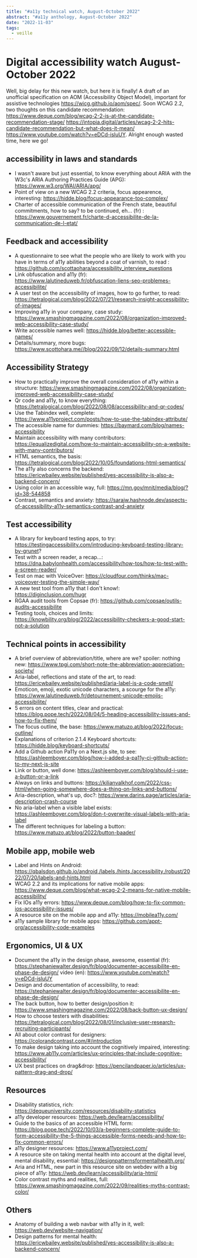 ```yaml
---
title: "#a11y technical watch, August-October 2022"
abstract: "#a11y anthology, August-October 2022"
date: "2022-11-03"
tags:
  - veille
---
```


# Digital accessibility watch August-October 2022
Well, big delay for this new watch, but here it is finally!
A draft of an unofficial specification on AOM (Accessibility Object Model), important for assistive technologies https://wicg.github.io/aom/spec/.
Soon WCAG 2.2, two thoughts on this candidate recommendation: https://www.deque.com/blog/wcag-2-2-is-at-the-candidate-recommendation-stage/ https://intopia.digital/articles/wcag-2-2-hits-candidate-recommendation-but-what-does-it-mean/ https://www.youtube.com/watch?v=eDCd-isluUY.
Alright enough wasted time, here we go!

## accessibility in laws and standards
- I wasn't aware but just essential, to know everything about ARIA with the W3c's ARIA Authoring Practices Guide (APG): https://www.w3.org/WAI/ARIA/apg/
- Point of view on a new WCAG 2.2 criteria, focus appearence, interesting: https://hidde.blog/focus-appearance-too-complex/
- Charter of accessible communication of the French state, beautiful commitments, how to say? to be continued, eh... (fr) : https://www.gouvernement.fr/charte-d-accessibilite-de-la-communication-de-l-etat/

## Feedback and accessibility
- A questionnaire to see what the people who are likely to work with you have in terms of a11y abilities beyond a coat of varnish, to read : https://github.com/scottaohara/accessibility_interview_questions
- Link obfuscation and a11y (fr): https://www.lalutineduweb.fr/obfuscation-liens-seo-problemes-accessibilite/
- A user test on the accessibility of images, how to go further, to read: https://tetralogical.com/blog/2022/07/21/research-insight-accessibility-of-images/
- Improving a11y in your company, case study: https://www.smashingmagazine.com/2022/08/organization-improved-web-accessibility-case-study/
- Write accessible names well: https://hidde.blog/better-accessible-names/
- Details/summary, more bugs: https://www.scottohara.me//blog/2022/09/12/details-summary.html

## Accessibility Strategy
- How to practically improve the overall consideration of a11y within a structure: https://www.smashingmagazine.com/2022/08/organization-improved-web-accessibility-case-study/
- Qr code and a11y, to know everything: https://tetralogical.com/blog/2022/08/08/accessibility-and-qr-codes/
- Use the Tabindex well, complete: https://www.a11yproject.com/posts/how-to-use-the-tabindex-attribute/
- The accessible name for dummies: https://baymard.com/blog/names-accessibility
- Maintain accessibility with many contributors: https://equalizedigital.com/how-to-maintain-accessibility-on-a-website-with-many-contributors/
- HTML semantics, the basis: https://tetralogical.com/blog/2022/10/05/foundations-html-semantics/
- The a11y also concerns the backend: https://ericwbailey.website/published/yes-accessibility-is-also-a-backend-concern/
- Using color in an accessible way, full: https://mn.gov/mnit/media/blog/?id=38-544858
- Contrast, semantics and anxiety: https://sarajw.hashnode.dev/aspects-of-accessibility-a11y-semantics-contrast-and-anxiety

## Test accessibility
- A library for keyboard testing apps, to try: https://testingaccessibility.com/introducing-keyboard-testing-library-by-grunet?
- Test with a screen reader, a recap...: https://dna.babylonhealth.com/accessibility/how-tos/how-to-test-with-a-screen-reader/
- Test on mac with VoiceOver: https://cloudfour.com/thinks/mac-voiceover-testing-the-simple-way/
- A new test tool from a11y that I don't know!: https://diginclusion.com/hugr
- RGAA audit tools from Copsae (fr): https://github.com/copsae/outils-audits-accessibilite
- Testing tools, choices and limits: https://knowbility.org/blog/2022/accessibility-checkers-a-good-start-not-a-solution

## Technical points in accessibility
- A brief overview of abbreviation/title, where are we? spoiler: nothing new: https://www.tpgi.com/short-note-the-abbreviation-appreciation-society/
- Aria-label, reflections and state of the art, to read: https://ericwbailey.website/published/aria-label-is-a-code-smell/
- Emoticon, emoji, exotic unicode characters, a scourge for the a11y: https://www.lalutineduweb.fr/detournement-unicode-emojis-accessibilite/
- 5 errors on content titles, clear and practical: https://blog.pope.tech/2022/08/04/5-heading-accessibility-issues-and-how-to-fix-them/
- The focus outline, the base: https://www.matuzo.at/blog/2022/focus-outline/
- Explanations of criterion 2.1.4 Keyboard shortcuts: https://hidde.blog/keyboard-shortcuts/
- Add a Github action Pa11y on a Next.js site, to see: https://ashleemboyer.com/blog/how-i-added-a-pa11y-ci-github-action-to-my-next-js-site
- Link or button, well done: https://ashleemboyer.com/blog/should-i-use-a-button-or-a-link
- Always on links and buttons: https://kilianvalkhof.com/2022/css-html/when-going-somewhere-does-a-thing-on-links-and-buttons/
- Aria-description, what's up, doc?: https://www.darins.page/articles/aria-description-crash-course
- No aria-label when a visible label exists: https://ashleemboyer.com/blog/don-t-overwrite-visual-labels-with-aria-label
- The different techniques for labeling a button: https://www.matuzo.at/blog/2022/button-baader/

## Mobile app, mobile web
- Label and Hints on Android: https://qbalsdon.github.io/android,/labels,/hints,/accessibility,/robust/2022/07/20/labels-and-hints.html
- WCAG 2.2 and its implications for native mobile apps: https://www.deque.com/blog/what-wcag-2-2-means-for-native-mobile-accessibility/
- Fix IOs a11y errors: https://www.deque.com/blog/how-to-fix-common-ios-accessibility-issues/
- A resource site on the mobile app and a11y: https://mobilea11y.com/
- a11y sample library for mobile apps: https://github.com/appt-org/accessibility-code-examples

## Ergonomics, UI & UX
- Document the a11y in the design phase, awesome, essential (fr): https://stephaniewalter.design/fr/blog/documenter-accessibilite-en-phase-de-design/ video (en): https://www.youtube.com/watch?v=eDCd-isluUY
- Design and documentation of accessibility, to read: https://stephaniewalter.design/fr/blog/documenter-accessibilite-en-phase-de-design/
- The back button, how to better design/position it: https://www.smashingmagazine.com/2022/08/back-button-ux-design/
- How to choose testers with disabilities: https://tetralogical.com/blog/2022/08/01/inclusive-user-research-recruiting-participants/
- All about color contrast for designers: https://colorandcontrast.com/#/introduction
- To make design taking into account the cognitively impaired, interesting: https://www.ab11y.com/articles/ux-principles-that-include-cognitive-accessibility/
- UX best practices on drag&drop: https://pencilandpaper.io/articles/ux-pattern-drag-and-drop/

## Resources
- Disability statistics, rich: https://dequeuniversity.com/resources/disability-statistics
- a11y developer resources: https://web.dev/learn/accessibility/
- Guide to the basics of an accessible HTML form: https://blog.pope.tech/2022/10/03/a-beginners-complete-guide-to-form-accessibility-the-5-things-accessible-forms-needs-and-how-to-fix-common-errors/
- a11y designer resources: https://www.a11yproject.com/
- A resource site on taking mental health into account at the digital level, mental disability, essential: https://designpatternsformentalhealth.org/
- Aria and HTML, new part in this resource site on webdev with a big piece of a11y: https://web.dev/learn/accessibility/aria-html/
- Color contrast myths and realities, full: https://www.smashingmagazine.com/2022/09/realities-myths-contrast-color/

## Others
- Anatomy of building a web navbar with a11y in it, well: https://web.dev/website-navigation/
- Design patterns for mental health: https://ericwbailey.website/published/yes-accessibility-is-also-a-backend-concern/